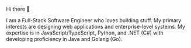 Hi there 👋

I am a Full-Stack Software Engineer who loves building stuff. My primary interests are designing web applications and enterprise-level systems. My expertise is in JavaScript/TypeScript, Python, and .NET (C#) with developing proficiency in Java and Golang (Go).
